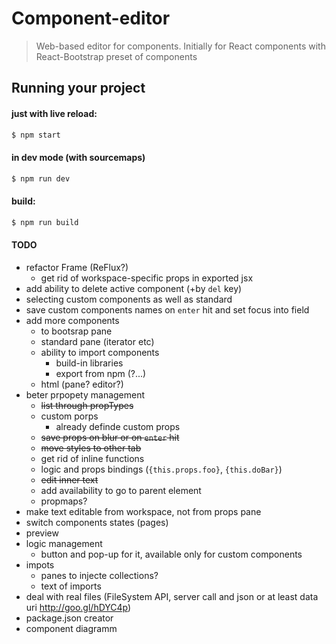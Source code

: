
# Component-editor

> Web-based editor for components. Initially for React components with
React-Bootstrap preset of components

## Running your project

#### just with live reload:

```bash
$ npm start
```

#### in dev mode (with sourcemaps)

```bash
$ npm run dev
```

#### build:

```bash
$ npm run build
```


#### TODO

- refactor Frame (ReFlux?)
	- get rid of workspace-specific props in exported jsx
- add ability to delete active component (+by `del` key)
- selecting custom components as well as standard
- save custom components names on `enter` hit and set focus into field
- add more components
	- to bootsrap pane
	- standard pane (iterator etc)
	- ability to import components
		- build-in libraries
		- export from npm (?...)
	- html (pane? editor?)
- beter prpopety management
	- ~~list through propTypes~~
	- custom porps
		- already definde custom props
	- ~~save props on blur or on `enter` hit~~
	- ~~move styles to other tab~~
	- get rid of inline functions
	- logic and props bindings (`{this.props.foo}`, `{this.doBar}`)
	- ~~edit inner text~~
	- add availability to go to parent element
	- propmaps?
- make text editable from workspace, not from props pane
- switch components states (pages)
- preview
- logic management
	- button and pop-up for it, available only for custom components
- impots 
	- panes to injecte collections?
	- text of imports
- deal with real files (FileSystem API, server call and json or at least data uri http://goo.gl/hDYC4p)
- package.json creator
- component diagramm
